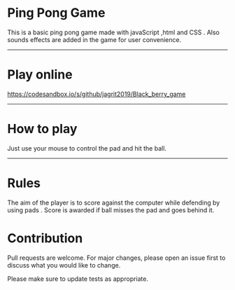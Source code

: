 # Ping Pong Game

This is a basic ping pong game made with javaScript ,html and CSS .
 Also sounds effects are added in the game for user convenience.
 
 ---
 
 # Play online 
 https://codesandbox.io/s/github/jagrit2019/Black_berry_game
 
 ---
 # How to play
 
 Just use your mouse to control the pad and hit the ball.
 
 ---
 # Rules
 
 The aim of the player is to score against the computer while defending by using pads . Score is awarded if ball misses the pad and goes behind it.
 
 # Contribution
Pull requests are welcome. For major changes, please open an issue first to discuss what you would like to change.

Please make sure to update tests as appropriate.
